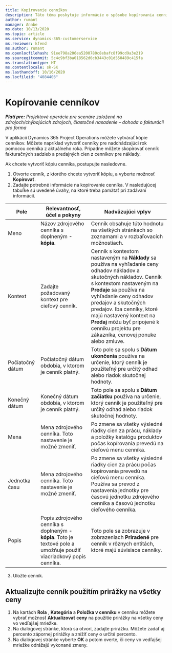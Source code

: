 ```yaml
---
title: Kopírovanie cenníkov
description: Táto téma poskytuje informácie o spôsobe kopírovania cenníkov v Project Operations.
author: rumant
manager: Annbe
ms.date: 10/13/2020
ms.topic: article
ms.service: dynamics-365-customerservice
ms.reviewer: kfend
ms.author: rumant
ms.openlocfilehash: 91ee798a206ea5200780c8ebafc8f99cd9a3e219
ms.sourcegitcommit: 5c4c9bf3ba018562d6cb3443c01d550489c415fa
ms.translationtype: HT
ms.contentlocale: sk-SK
ms.lasthandoff: 10/16/2020
ms.locfileid: "4084403"
---
```

# <a name="copy-price-lists"></a>Kopírovanie cenníkov

_**Platí pre:** Projektové operácie pre scenáre založené na zdrojoch/chýbajúcich zdrojoch, čiastočné nasadenie – dohoda o fakturácii pro forma_

V aplikácii Dynamics 365 Project Operations môžete vytvárať kópie cenníkov. Môžete napríklad vytvoriť cenníky pre nadchádzajúci rok pomocou cenníka z aktuálneho roka.  Prípadne môžete skopírovať cenník fakturačných sadzieb a predajných cien z cenníkov pre náklady. 

Ak chcete vytvoriť kópiu cenníka, postupujte nasledovne.

1. Otvorte cenník, z ktorého chcete vytvoriť kópiu, a vyberte možnosť **Kopírovať**.
2. Zadajte potrebné informácie na kopírovanie cenníka. V nasledujúcej tabuľke sú uvedené úvahy, na ktoré treba pamätať pri zadávaní informácií.

| Pole | Relevantnosť, účel a pokyny | Nadväzujúci vplyv |
| --- | --- | --- |
| Meno | Názov zdrojového cenníka s doplneným **-kópia**. | Cenník obsahuje túto hodnotu na všetkých stránkach so zoznamami a v rozbaľovacích možnostiach. |
| Kontext | Zadajte požadovaný kontext pre cieľový cenník. | Cenník s kontextom nastaveným na **Náklady** sa používa na vyhľadanie ceny odhadov nákladov a skutočných nákladov. Cenník s kontextom nastaveným na **Predaje** sa používa na vyhľadanie ceny odhadov predajov a skutočných predajov. Iba cenníky, ktoré majú nastavený kontext na **Predaj** môžu byť pripojené k cenníku projektu pre zákazníka, cenovej ponuke alebo zmluve. |
| Počiatočný dátum | Počiatočný dátum obdobia, v ktorom je cenník platný. | Toto pole sa spolu s **Dátum ukončenia** používa na určenie, ktorý cenník je použiteľný pre určitý odhad alebo riadok skutočnej hodnoty. |
| Konečný dátum | Konečný dátum obdobia, v ktorom je cenník platný. | Toto pole sa spolu s **Dátum začiatku** používa na určenie, ktorý cenník je použiteľný pre určitý odhad alebo riadok skutočnej hodnoty. |
| Mena | Mena zdrojového cenníka. Toto nastavenie je možné zmeniť. | Po zmene sa všetky výsledné riadky cien za prácu, náklady a položky katalógu produktov počas kopírovania prevedú na cieľovú menu cenníka. |
| Jednotka času | Mena zdrojového cenníka. Toto nastavenie je možné zmeniť. | Po zmene sa všetky výsledné riadky cien za prácu počas kopírovania prevedú na cieľovú menu cenníka. Používa sa prevod z nastavenia jednotky pre časovú jednotku zdrojového cenníka a časovú jednotku cieľového cenníka. |
| Popis | Popis zdrojového cenníka s doplneným **-kópia**. Toto je textové pole a umožňuje použiť viacriadkový popis cenníka. | Toto pole sa zobrazuje v zobrazeniach **Priradené** pre cenník v rôznych entitách, ktoré majú súvisiace cenníky. |

3. Uložte cenník. 

## <a name="update-a-price-list-by-applying-a-mark-up-to-all-the-prices"></a>Aktualizujte cenník použitím prirážky na všetky ceny

1. Na kartách **Rola** , **Kategória** a **Položka v cenníku** v cenníku môžete vybrať možnosť **Aktualizovať ceny** na použitie prirážky na všetky ceny vo vedľajšej mriežke. 
2. Na dialógovej stránke, ktorá sa otvorí, zadajte prirážku. Môžete zadať aj percento zápornej prirážky a znížiť ceny o určité percento. 
3. Na dialógovej stránke vyberte **OK** a potom overte, či ceny vo vedľajšej mriežke odrážajú vykonané zmeny.
